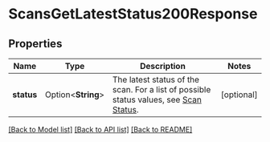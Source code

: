 # ScansGetLatestStatus200Response

## Properties

Name | Type | Description | Notes
------------ | ------------- | ------------- | -------------
**status** | Option<**String**> | The latest status of the scan. For a list of possible status values, see [Scan Status](doc:scan-status-tio). | [optional]

[[Back to Model list]](../README.md#documentation-for-models) [[Back to API list]](../README.md#documentation-for-api-endpoints) [[Back to README]](../README.md)


